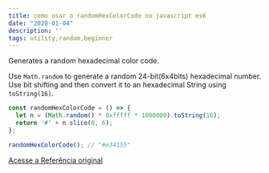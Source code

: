 ```yaml
---
title: como usar o randomHexColorCode no javascript es6
date: "2020-01-04"
description: ''
tags: utility,random,beginner
---
```


Generates a random hexadecimal color code.

Use `Math.random` to generate a random 24-bit(6x4bits) hexadecimal number. Use bit shifting and then convert it to an hexadecimal String using `toString(16)`.

```js
const randomHexColorCode = () => {
  let n = (Math.random() * 0xfffff * 1000000).toString(16);
  return '#' + n.slice(0, 6);
};
```

```js
randomHexColorCode(); // "#e34155"
```


[Acesse a Referência original](http://github.com/30-seconds/)
